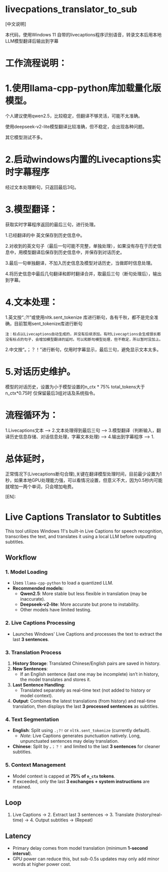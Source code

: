 # livecpations_translator_to_sub
[中文说明]

本代码，使用Windows 11 自带的livecaptions程序识别语音，转录文本后用本地LLM模型翻译后输出到字幕

# 工作流程说明：

# 1.使用llama-cpp-python库加载量化版模型。

  个人建议使用qwen2.5，比较稳定，但翻译不够灵活，可能不太准确。
  
  使用deepseek-v2-lite模型翻译比较准确，但不稳定，会出现各种问题。
  
  其它模型测试不多。
  
# 2.启动windows内置的Livecaptions实时字幕程序
  经过文本处理断句，只返回最后3句。

# 3.模型翻译：

  获取实时字幕程序返回的最后三句，进行处理。
  
  1.已经翻译的中 英文保存到历史信息中。
  
  2.对收到的英文句子（最后一句可能不完整，单独处理），如果没有存在于历史信息中，用模型翻译后保存到历史信息中，并保存到对话历史。
  
  3.最后一句单独翻译，不加入历史信息及模型对话历史，当做即时信息处理。
  
  4.将历史信息中最后几句翻译和即时翻译合并，取最后三句（断句处理后），输出到字幕。

# 4.文本处理：

  1.英文按“.;?!”或使用nltk.sent_tokenize 库进行断句，各有千秋，都不是完全准确，目前暂用sent_tokenize库进行断句
  
    注：标点以Livecaptions自动生成的，并没有后续添加。有时Livecaptions会生成很长都没有标点的句子，会增加模型翻译的延时。可以和断句模型处理，但不稳定，所以暂时没加上。
    
  2.中文按“。；？！”进行断句，仅用时字幕显示，最后三句，避免显示文本太多。

# 5.对话历史维护。

  模型的对话历史，设置为小于模型设置的n_ctx * 75% total_tokens大于n_ctx*0.75时 仅保留最后3组对话及系统指令。

# 流程循环为：
  1.Livecaptions文本 --> 2.文本处理得到最后三句 --> 3.模型翻译（判断输入，翻译历史信息存储、对话信息处理，字幕文本处理) --> 4.输出到字幕程序 --> 1.

# 总体延时，
  正常情况下(Livecaptions断句合理),关键在翻译模型处理时间，目前最少设置为1秒，如果本地GPU处理能力强，可以看情况设置，但意义不大，因为0.5秒内可能就增加一两个单词，只会增加电费。

[EN]:

# Live Captions Translator to Subtitles  

This tool utilizes Windows 11's built-in Live Captions for speech recognition, transcribes the text, and translates it using a local LLM before outputting subtitles.  

## Workflow  

### 1. Model Loading  
- Uses `llama-cpp-python` to load a quantized LLM.  
- **Recommended models:**  
  - **Qwen2.5**: More stable but less flexible in translation (may be inaccurate).  
  - **Deepseek-v2-lite**: More accurate but prone to instability.  
  - Other models have limited testing.  

### 2. Live Captions Processing  
- Launches Windows' Live Captions and processes the text to extract the last **3 sentences**.  

### 3. Translation Process  
1. **History Storage**: Translated Chinese/English pairs are saved in history.  
2. **New Sentences**:  
   - If an English sentence (last one may be incomplete) isn’t in history, the model translates and stores it.  
3. **Last Sentence Handling**:  
   - Translated separately as real-time text (not added to history or model context).  
4. **Output**: Combines the latest translations (from history) and real-time translation, then displays the last **3 processed sentences** as subtitles.  

### 4. Text Segmentation  
- **English**: Split using `.;?!` or `nltk.sent_tokenize` (currently default).  
  - *Note*: Live Captions generates punctuation natively. Long, unpunctuated sentences may delay translation.  
- **Chinese**: Split by `。；？！` and limited to the last **3 sentences** for cleaner subtitles.  

### 5. Context Management  
- Model context is capped at **75% of `n_ctx` tokens**.  
- If exceeded, only the last **3 exchanges + system instructions** are retained.  

## Loop  
1. Live Captions → 2. Extract last 3 sentences → 3. Translate (history/real-time) → 4. Output subtitles → (Repeat)  

## Latency  
- Primary delay comes from model translation (minimum **1-second interval**).  
- GPU power can reduce this, but sub-0.5s updates may only add minor words at higher power cost.  
